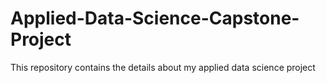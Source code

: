 # Applied-Data-Science-Capstone-Project
This repository contains the details about my applied data science project
